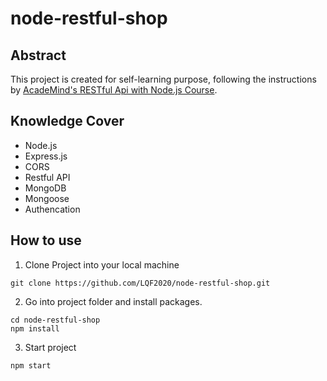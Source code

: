 # node-restful-shop

## Abstract

This project is created for self-learning purpose, following the instructions by [AcadeMind's RESTful Api with Node.js Course](https://www.youtube.com/watch?v=0oXYLzuucwE&list=PL55RiY5tL51q4D-B63KBnygU6opNPFk_q&index=1).

## Knowledge Cover

-   Node.js
-   Express.js
-   CORS
-   Restful API
-   MongoDB
-   Mongoose
-   Authencation

## How to use

1. Clone Project into your local machine

```
git clone https://github.com/LQF2020/node-restful-shop.git
```

2. Go into project folder and install packages.

```
cd node-restful-shop
npm install
```

3. Start project

```
npm start
```
